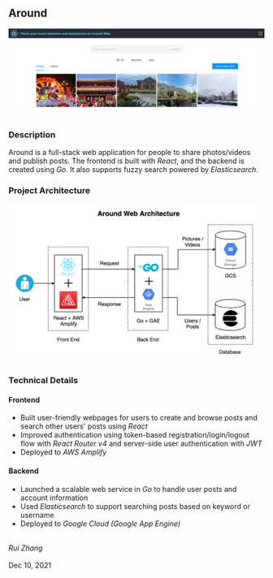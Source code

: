 ## Around

<p align="center"><img src="pictures/demo-1.png" alt="Demo Picture"></p>

### Description

Around is a full-stack web application for people to share photos/videos and publish posts. The frontend is built with *React*, and the backend is created using *Go*. It also supports fuzzy search powered by *Elasticsearch*.

### Project Architecture

<p align="center"><img src="pictures/web-architecture.png" alt="Project Architecture"></p>

### Technical Details

#### Frontend

* Built user-friendly webpages for users to create and browse posts and search other users' posts using *React*
* Improved authentication using token-based registration/login/logout flow with *React Router v4* and server-side user authentication with *JWT*
* Deployed to *AWS Amplify*

#### Backend

* Launched a scalable web service in *Go* to handle user posts and account information
* Used *Elasticsearch* to support searching posts based on keyword or username
* Deployed to *Google Cloud (Google App Engine)* 

<br><em>Rui Zhang</em>
<br><br>Dec 10, 2021
